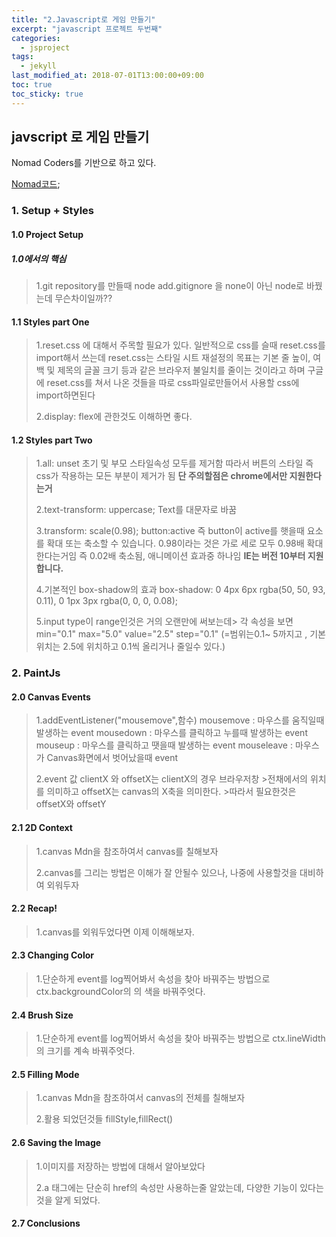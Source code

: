 ```yaml
---
title: "2.Javascript로 게임 만들기"
excerpt: "javascript 프로젝트 두번째"
categories:
  - jsproject
tags:
  - jekyll
last_modified_at: 2018-07-01T13:00:00+09:00
toc: true
toc_sticky: true
---
```


## javscript 로 게임 만들기

Nomad Coders를 기반으로 하고 있다.

[Nomad코드](https://academy.nomadcoders.co/courses/542034/lectures/9842675);

### 1. Setup + Styles

#### 1.0 Project Setup

##### 1.0에서의 핵심

> 1.git repository를 만들때 node add.gitignore 을 none이 아닌 node로 바꿨는데 무슨차이일까??

#### 1.1 Styles part One

> 1.reset.css 에 대해서 주목할 필요가 있다. 일반적으로 css를 슬때 reset.css를 import해서 쓰는데
> reset.css는 스타일 시트 재설정의 목표는 기본 줄 높이, 여백 및 제목의 글꼴 크기 등과 같은 브라우저 불일치를 줄이는 것이라고 하며
> 구글에 reset.css를 쳐서 나온 것들을 따로 css파일로만들어서 사용할 css에 import하면된다
>
> 2.display: flex에 관한것도 이해하면 좋다.

#### 1.2 Styles part Two

> 1.all: unset
> 초기 및 부모 스타일속성 모두를 제거함
> 따라서 버튼의 스타일 즉 css가 작용하는 모든 부분이 제거가 됨 **단 주의할점은 chrome에서만 지원한다는거**
>
> 2.text-transform: uppercase;
> Text를 대문자로 바꿈
>
> 3.transform: scale(0.98);
> button:active 즉 button이 active를 햇을때
> 요소를 확대 또는 축소할 수 있습니다. 0.98이라는 것은 가로 세로 모두 0.98배 확대한다는거임 즉 0.02배 축소됨, 애니메이션 효과중 하나임 **IE는 버전 10부터 지원합니다.**
>
> 4.기본적인 box-shadow의 효과 box-shadow: 0 4px 6px rgba(50, 50, 93, 0.11), 0 1px 3px rgba(0, 0, 0, 0.08);
>
> 5.input type이 range인것은 거의 오랜만에 써보는데> 각 속성을 보면
> min="0.1" max="5.0" value="2.5" step="0.1" (=범위는0.1~ 5까지고 , 기본위치는 2.5에 위치하고 0.1씩 올리거나 줄일수 있다.)

### 2. PaintJs

#### 2.0 Canvas Events

> 1.addEventListener("mousemove",함수)
> mousemove : 마우스를 움직일때 발생하는 event
> mousedown : 마우스를 클릭하고 누를때 발생하는 event
> mouseup : 마우스를 클릭하고 땟을때 발생하는 event
> mouseleave : 마우스가 Canvas화면에서 벗어났을때 event
>
> 2.event 값 clientX 와 offsetX는 clientX의 경우 브라우저창 >전채에서의 위치를 의미하고 offsetX는 canvas의 X축을 의미한다. >따라서 필요한것은 offsetX와 offsetY

#### 2.1 2D Context

> 1.canvas Mdn을 참조하여서 canvas를 칠해보자
>
> 2.canvas를 그리는 방법은 이해가 잘 안될수 있으나, 나중에 사용할것을 대비하여 외워두자

#### 2.2 Recap!

> 1.canvas를 외워두었다면 이제 이해해보자.

#### 2.3 Changing Color

> 1.단순하게 event를 log찍어봐서 속성을 찾아 바꿔주는 방법으로 ctx.backgroundColor의 의 색을 바꿔주엇다.

#### 2.4 Brush Size

> 1.단순하게 event를 log찍어봐서 속성을 찾아 바꿔주는 방법으로 ctx.lineWidth의 크기를 계속 바꿔주엇다.

#### 2.5 Filling Mode

> 1.canvas Mdn을 참조하여서 canvas의 전체를 칠해보자
>
> 2.활용 되었던것들 fillStyle,fillRect()

#### 2.6 Saving the Image

> 1.이미지를 저장하는 방법에 대해서 알아보았다
>
> 2.a 태그에는 단순히 href의 속성만 사용하는줄 알았는데, 다양한 기능이 있다는것을 알게 되었다.

#### 2.7 Conclusions
